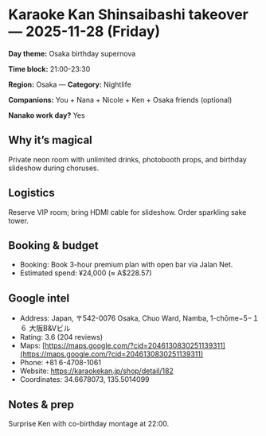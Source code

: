 # Karaoke Kan Shinsaibashi takeover — 2025-11-28 (Friday)

**Day theme:** Osaka birthday supernova

**Time block:** 21:00-23:30

**Region:** Osaka — **Category:** Nightlife

**Companions:** You + Nana + Nicole + Ken + Osaka friends (optional)

**Nanako work day?** Yes

## Why it’s magical
Private neon room with unlimited drinks, photobooth props, and birthday slideshow during choruses.

## Logistics
Reserve VIP room; bring HDMI cable for slideshow. Order sparkling sake tower.

## Booking & budget
- Booking: Book 3-hour premium plan with open bar via Jalan Net.
- Estimated spend: ¥24,000 (≈ A$228.57)

## Google intel
- Address: Japan, 〒542-0076 Osaka, Chuo Ward, Namba, 1-chōme−5−１６ 大阪B&Vビル
- Rating: 3.6 (204 reviews)
- Maps: [https://maps.google.com/?cid=2046130830251139311](https://maps.google.com/?cid=2046130830251139311)
- Phone: +81 6-4708-1061
- Website: https://karaokekan.jp/shop/detail/182
- Coordinates: 34.6678073, 135.5014099

## Notes & prep
Surprise Ken with co-birthday montage at 22:00.
